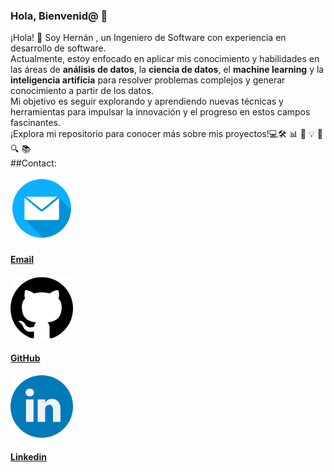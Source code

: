 ### Hola, Bienvenid@ 👋

¡Hola! 👋 Soy Hernán , un Ingeniero de Software con experiencia en desarrollo de software. <br>
Actualmente, estoy enfocado en aplicar mis conocimiento y  habilidades en las áreas  de
<strong>análisis de datos</strong>, la <strong>ciencia de datos</strong>, el <strong>machine learning</strong> y la <strong>inteligencia artificia</strong> para resolver problemas complejos y generar conocimiento a partir de los datos.  <br>
Mi objetivo es seguir explorando y aprendiendo nuevas técnicas y herramientas para impulsar la innovación y el progreso en estos campos fascinantes. 
<br>¡Explora mi repositorio para conocer más sobre mis proyectos!💻🛠️ 📊 🧠 💡 🚀 🔍 📚 
<br>
##Contact:
<section>
    <div class="container text-center">
      <div class="row">
        <div class="col-md-4 mb-4">
          <a href="mailto:hernan.araya96@outlook.com">
            <img src="email.png" alt="Email" width="100">
            <h4>Email</h4>
          </a>  
        </div>
        <div class="col-md-4 mb-4">
          <a href="https://github.com/haraya">
            <img src="github.png" alt="GitHub" width="100">
            <h4>GitHub</h4>
          </a>
        </div>
        <div class="col-md-4 mb-4">
          <a href="https://www.linkedin.com/in/haraya20/">
            <img src="linkedin.png" alt="LinkedIn" width="100">
            <h4>Linkedin</h4>
          </a>
        </div>
      </div>
    </div>
</section>
